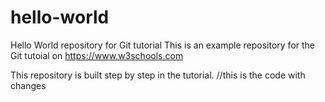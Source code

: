 # hello-world
Hello World repository for Git tutorial
This is an example repository for the Git tutoial on https://www.w3schools.com

This repository is built step by step in the tutorial.
//this is the code with changes 
